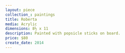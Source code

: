 ```yaml
---
layout: piece
collection_: paintings
title: Roberta
media: Acrylic
dimensions: 8½ x 11
description: Painted with popsicle sticks on board.
price: $80
create_date: 2014
---
```


